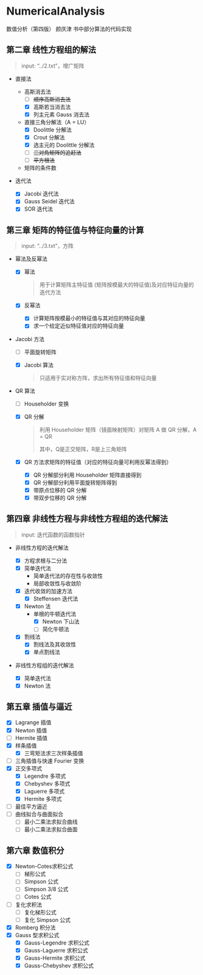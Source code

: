 # NumericalAnalysis
数值分析（第四版） 颜庆津 书中部分算法的代码实现

## 第二章 线性方程组的解法

> input: “../2.txt”，增广矩阵

- 直接法
  - 高斯消去法
    - [ ] ~~顺序高斯消去法~~
    - [x] 高斯若当消去法
    - [x] 列主元素 Gauss 消去法
  - 直接三角分解法（A = LU）
    * [x] Doolittle 分解法
    * [x] Crout 分解法
    * [x] 选主元的 Doolittle 分解法
    * [ ] ~~三对角矩阵的追赶法~~
    * [ ] ~~平方根法~~
  - 矩阵的条件数
- 迭代法

  - [x] Jacobi 迭代法
  - [x] Gauss Seidel 迭代法
  - [x] SOR 迭代法

## 第三章 矩阵的特征值与特征向量的计算

> input: “../3.txt”，方阵

- 幂法及反幂法
  - [x] 幂法

    > 用于计算矩阵主特征值 (矩阵按模最大的特征值)及对应特征向量的迭代方法

  - [x] 反幂法

    - [x] 计算矩阵按模最小的特征值与其对应的特征向量
    - [x] 求一个给定近似特征值对应的特征向量

- Jacobi 方法

  - [ ] 平面旋转矩阵

  - [x] Jacobi 算法

    > 只适用于实对称方阵，求出所有特征值和特征向量

- QR 算法

  - [ ] Householder 变换

  - [x] QR 分解

    > 利用 Householder 矩阵（镜面映射矩阵）对矩阵 A 做 QR 分解，A = QR
    >
    > 其中，Q是正交矩阵，R是上三角矩阵

  - [x] QR 方法求矩阵的特征值（对应的特征向量可利用反幂法得到）

    - [x] QR 分解部分利用 Householder 矩阵直接得到
    - [x] QR 分解部分利用平面旋转矩阵得到
    - [x] 带原点位移的 QR 分解
    - [x] 带双步位移的 QR 分解

## 第四章 非线性方程与非线性方程组的迭代解法

> input: 迭代函数的函数指针

- 非线性方程的迭代解法

    * [x] 方程求根与二分法
    * [x] 简单迭代法
      - 简单迭代法的存在性与收敛性
      - 局部收敛性与收敛阶
    * [x] 迭代收敛的加速方法
      * [x] Steffensen 迭代法
    * [x] Newton 法
      - 单根的牛顿迭代法
        - [x] Newton 下山法
        - [ ] 简化牛顿法
    * [x] 割线法
      * [x] 割线法及其收敛性
      * [x] 单点割线法

- 非线性方程组的迭代解法

    * [x] 简单迭代法
    * [x] Newton 法

## 第五章 插值与逼近

* [x] Lagrange 插值
* [x] Newton 插值
* [ ] Hermite 插值
* [x] 样条插值
  * [x] 三弯矩法求三次样条插值
* [ ] 三角插值与快速 Fourier 变换
* [x] 正交多项式
  * [x] Legendre 多项式
  * [x] Chebyshev 多项式
  * [x] Laguerre 多项式
  * [x] Hermite 多项式
* [ ] 最佳平方逼近
* [ ] 曲线拟合与曲面拟合
  * [ ] 最小二乘法求拟合曲线
  * [ ] 最小二乘法求拟合曲面

## 第六章 数值积分

* [x] Newton-Cotes求积公式
  * [ ] 梯形公式
  * [ ] Simpson 公式
  * [ ] Simpson 3/8 公式
  * [ ] Cotes 公式
* [ ] 复化求积法
  * [ ] 复化梯形公式
  * [ ] 复化 Simpson 公式
* [x] Romberg 积分法
* [x] Gauss 型求积公式
  * [x] Gauss-Legendre 求积公式
  * [x] Gauss-Laguerre 求积公式
  * [x] Gauss-Hermite 求积公式
  * [x] Gauss-Chebyshev 求积公式